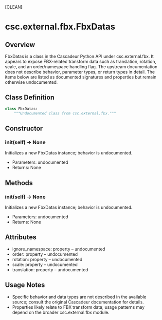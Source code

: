 [CLEAN]

# csc.external.fbx.FbxDatas

## Overview

FbxDatas is a class in the Cascadeur Python API under csc.external.fbx. It appears to expose FBX-related transform data such as translation, rotation, scale, and an order/namespace handling flag. The upstream documentation does not describe behavior, parameter types, or return types in detail. The items below are listed as documented signatures and properties but remain otherwise undocumented.

## Class Definition

```python
class FbxDatas:
    """Undocumented class from csc.external.fbx."""
```

## Constructor

### __init__(self) -> None

Initializes a new FbxDatas instance; behavior is undocumented.

- Parameters: undocumented
- Returns: None

## Methods

### __init__(self) -> None

Initializes a new FbxDatas instance; behavior is undocumented.

- Parameters: undocumented
- Returns: None

## Attributes

- ignore_namespace: property – undocumented
- order: property – undocumented
- rotation: property – undocumented
- scale: property – undocumented
- translation: property – undocumented

## Usage Notes

- Specific behavior and data types are not described in the available source; consult the original Cascadeur documentation for details.
- Properties likely relate to FBX transform data; usage patterns may depend on the broader csc.external.fbx module.


